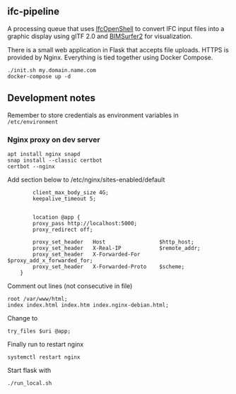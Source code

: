 ifc-pipeline
------------

A processing queue that uses [IfcOpenShell](https://github.com/IfcOpenShell/IfcOpenShell/) to convert IFC input files into a graphic display using glTF 2.0 and [BIMSurfer2](https://github.com/AECgeeks/BIMsurfer2/) for visualization.

There is a small web application in Flask that accepts file uploads. HTTPS is provided by Nginx. Everything is tied together using Docker Compose.

~~~
./init.sh my.domain.name.com
docker-compose up -d
~~~

## Development notes

Remember to store credentials as environment variables in `/etc/environment`

### Nginx proxy on dev server

~~~
apt install nginx snapd
snap install --classic certbot
certbot --nginx
~~~

Add section below to /etc/nginx/sites-enabled/default

~~~
        client_max_body_size 4G;
        keepalive_timeout 5;


        location @app {
        proxy_pass http://localhost:5000;
        proxy_redirect off;

        proxy_set_header   Host                 $http_host;
        proxy_set_header   X-Real-IP            $remote_addr;
        proxy_set_header   X-Forwarded-For      $proxy_add_x_forwarded_for;
        proxy_set_header   X-Forwarded-Proto    $scheme;
    }
~~~ 

Comment out lines (not consecutive in file)

~~~
root /var/www/html;
index index.html index.htm index.nginx-debian.html;
~~~

Change to

~~~
try_files $uri @app;
~~~

Finally run to restart nginx

~~~
systemctl restart nginx
~~~

Start flask with

~~~
./run_local.sh
~~~
